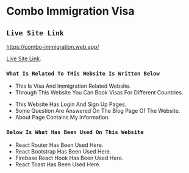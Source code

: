 # Combo Immigration Visa

## `Live Site Link`

https://combo-immigration.web.app/

[Live Site Link](https://combo-immigration.web.app/).

### `What Is Related To THis Website Is Written Below`

- This Is Visa And Immigration Related Website.
- Through This Website You Can Book Visas For Different Countries.

* This Website Has Login And Sign Up Pages.
* Some Question Are Answered On The Blog Page Of The Website.
* About Page Contains My Information.

### `Below Is What Has Been Used On This Website`

- React Router Has Been Used Here.
- React Bootstrap Has Been Used Here.
- Firebase React Hook Has Been Used Here.
- React Toast Has Been Used Here.
